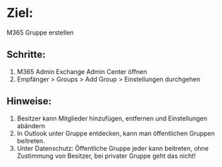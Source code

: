# Ziel:
M365 Gruppe erstellen

## Schritte:
1. M365 Admin Exchange Admin Center öffnen
2. Empfänger > Groups > Add Group > Einstellungen durchgehen

## Hinweise: 
1. Besitzer kann Mitglieder hinzufügen, entfernen  und Einstellungen abändern
2. In Outlook unter Gruppe entdecken, kann man öffentlichen Gruppen beitreten.
3. Unter Datenschutz: Öffentliche Gruppe jeder kann beitreten, ohne Zustimmung von Besitzer,
bei privater Gruppe geht das nicht!

